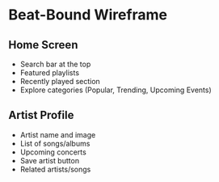 # Beat-Bound Wireframe

## Home Screen
- Search bar at the top
- Featured playlists
- Recently played section
- Explore categories (Popular, Trending, Upcoming Events)

## Artist Profile
- Artist name and image
- List of songs/albums
- Upcoming concerts
- Save artist button
- Related artists/songs
